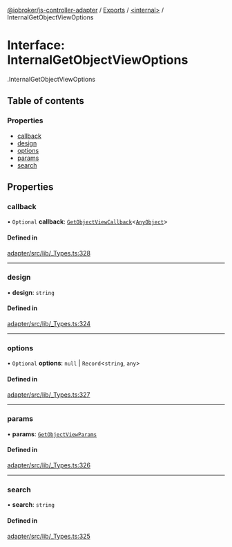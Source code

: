 [@iobroker/js-controller-adapter](../README.md) / [Exports](../modules.md) / [<internal\>](../modules/internal_.md) / InternalGetObjectViewOptions

# Interface: InternalGetObjectViewOptions

[<internal>](../modules/internal_.md).InternalGetObjectViewOptions

## Table of contents

### Properties

- [callback](internal_.InternalGetObjectViewOptions.md#callback)
- [design](internal_.InternalGetObjectViewOptions.md#design)
- [options](internal_.InternalGetObjectViewOptions.md#options)
- [params](internal_.InternalGetObjectViewOptions.md#params)
- [search](internal_.InternalGetObjectViewOptions.md#search)

## Properties

### callback

• `Optional` **callback**: [`GetObjectViewCallback`](../modules/internal_.md#getobjectviewcallback)<[`AnyObject`](../modules/internal_.md#anyobject)\>

#### Defined in

[adapter/src/lib/_Types.ts:328](https://github.com/ioBroker/ioBroker.js-controller/blob/5d3ad273/packages/adapter/src/lib/_Types.ts#L328)

___

### design

• **design**: `string`

#### Defined in

[adapter/src/lib/_Types.ts:324](https://github.com/ioBroker/ioBroker.js-controller/blob/5d3ad273/packages/adapter/src/lib/_Types.ts#L324)

___

### options

• `Optional` **options**: ``null`` \| `Record`<`string`, `any`\>

#### Defined in

[adapter/src/lib/_Types.ts:327](https://github.com/ioBroker/ioBroker.js-controller/blob/5d3ad273/packages/adapter/src/lib/_Types.ts#L327)

___

### params

• **params**: [`GetObjectViewParams`](internal_.GetObjectViewParams.md)

#### Defined in

[adapter/src/lib/_Types.ts:326](https://github.com/ioBroker/ioBroker.js-controller/blob/5d3ad273/packages/adapter/src/lib/_Types.ts#L326)

___

### search

• **search**: `string`

#### Defined in

[adapter/src/lib/_Types.ts:325](https://github.com/ioBroker/ioBroker.js-controller/blob/5d3ad273/packages/adapter/src/lib/_Types.ts#L325)
